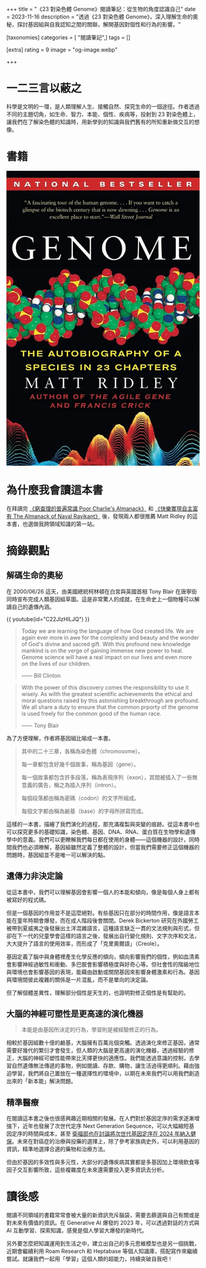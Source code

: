 +++
title = "《23 對染色體 Genome》閱讀筆記：從生物的角度認識自己"
date = 2023-11-16
description = "透過《23 對染色體 Genome》，深入理解生命的奧秘，探討基因組與自我認知之間的關聯，解開基因對個性和行為的影響。"

[taxonomies]
categories = [ "閱讀筆記",]
tags = []

[extra]
rating = 9
image = "og-image.webp"

+++

一二三言以蔽之
=======

科學是文明的一環，是人類理解人生、接觸自然、探究生命的一個途徑。作者透過不同的主題切角，如生命、智力、本能、個性、疾病等，投射到 23 對染色體上，讓我們在了解染色體的知識時，用新學到的知識與我們舊有的所知重新做交互的想像。

書籍
==
[![](book.webp)](https://www.goodreads.com/book/show/4591.Genome)

為什麼我會讀這本書
=========

在拜讀完 [《窮查理的普遍常識 Poor Charlie's Almanack》](@/reading-notes/poor-charlies-almanack/index.md) 和 [《快樂實現自主富有 The Almanack of Naval Ravikant》](@/reading-notes/the-almanack-of-naval-ravikant/index.md) 後，發現兩人都很推薦 Matt Ridley 的這本書，也選做我跨領域知識的第一站。

摘錄觀點
====

解碼生命的奧秘
-------

在 2000/06/26 這天，由美國總統柯林頓在白宮與英國首相 Tony Blair 在唐寧街同時宣布完成人類基因組草圖。這是非常驚人的成就，在生命史上一個物種可以解讀自己的遺傳內涵。

{{ youtube(id="C22JlzHlLJQ") }}

> Today we are learning the language of how God created life. We are again ever more in awe for the complexity and beauty and the wonder of God's divine and sacred gift. With this profound new knowledge mankind is on the verge of gaining immense new power to heal. Genome science will have a real impact on our lives and even more on the lives of our children.
>
> —— Bill Clinton

> With the power of this discovery comes the responsibility to use it wisely. As wilth the greatest scientific achievements the ethical and moral questions raised by this astonishing breakthrough are profound. We all share a duty to ensure that the common prporty of the genome is used freely for the common good of the human race.
>
> —— Tony Blair

為了方便理解，作者將基因組比喻成一本書。

> 其中的二十三章，各稱為染色體（chromosome）。
>
> 每一章都包含好幾千個故事，稱為基因（gene）。
>
> 每一個故事都包含許多段落，稱為表現序列（exon），其間被插入了一些無意義的廣告，稱之為插入序列（intron）。
>
> 每個段落都由稱為密碼（codon）的文字所組成。
>
> 每個文字都由稱為鹼基（base）的字母所拼寫而成。

這樣的一本書，描繪了我們演化的過程，那充滿複製與突變的痕跡。從這本書中也可以探究更多的基礎知識，染色體、基因、DNA、RNA、蛋白質在生物學和遺傳學中的意義。我們可以更瞭解我們每日都在使用的身體——這個機器的設計，同時間我們也必須暸解，基因組雖然定義了整體的設計，但當我們需要修正這個機器的問題時，基因組並不是唯一可以解決的點。

遺傳力非決定論
-------

從這本書中，我們可以理解基因會影響一個人的本能和傾向，像是每個人身上都有被寫好的程式碼。

但是一個基因的作用並不是這麼絕對。有些基因只在部分的時間作用，像是語言本能在童年時期會爆發，而在成人階段後會關閉。Derek Bickerton 研究在外國勞工被帶到夏威夷之後發展出土洋混雜語言，這種語言缺乏一貫的文法規則與形式，但卻在下一代的兒童學會這樣的語言之後，發展出自行變化規則、文字次序和文法，大大提升了語言的使用效率，而形成了「克里奧爾語」（Creole）。

基因定義了腦中與身體裡產生化學反應的傾向，傾向影響我們的個性，例如血清素會影響神經過敏性和衝動、多巴胺會影響積極度與好奇心等。但社會性的階級地位與環境也會影響基因的表現，能藉由啟動或關閉基因來影響身體激素和行為。基因與環境間彼此複雜的關係是一片混亂，而不是單向的決定論。

但了解個體差異性，理解部分個性是天生的，也證明對修正個性是有幫助的。

大腦的神經可塑性是更高速的演化機器
-----------------

> 本能是由基因所決定的行為，學習則是被經驗修正的行為。

相較於基因組數十億的鹼基，大腦擁有百萬兆個突觸。透過演化來修正基因，通常需要好幾代的繁衍才會發生，但人類的大腦是更高速的演化機器，透過經驗的修正，大腦的神經可塑性能帶來比天擇更快的適應性。我們能透過意識的控制，去學習自然遺傳無法傳遞的事物，例如閱讀、存款、購物，讓生活過得更順利。藉由強迫學習，我們將自己置放在一種選擇性的環境中，以期在未來我們可以用我們創造出來的「新本能」解決問題。

精準醫療
----

在閱讀這本書之後也很感興趣近期相關的發展。在人們對於基因定序的需求逐漸增強下，近年也發展了次世代定序 Next Generation Sequence，可以大幅縮短基因定序的時間與成本，甚至 [衛福部也在討論將次世代基因定序在 2024 年納入健保](https://www.mohw.gov.tw/cp-5013-58378-1.html)。未來在對癌症的治療與投藥的選擇上，除了參考家族病史外，可以利用基因的資訊，精準地選擇合適的藥物和治療方法。

但由於基因的多效性與多元性，大部分的遺傳疾病其實都是多基因加上環境飲食等因子交互影響所致，這些複雜度在未來還需要投入更多資訊去分析。

讀後感
===

閱讀不同領域的書籍常常會被大量的新資訊充斥腦袋，需要去篩選與自己有關或是對未來有價值的資訊。在 Generative AI 爆發的 2023 年，可以透過對話的方式與 AI 互動學習、探索知識，感覺是個人學習大爆發的新時代。

另外要怎麼把知識運用到生活之中，建立出自己的多元思維模型也是另一個挑戰，近期會繼續利用 Roam Research 和 Heptabase 等個人知識庫，搭配寫作來繼續嘗試。就讓我們一起用「學習」這個人類的超能力，持續突破自我吧！
